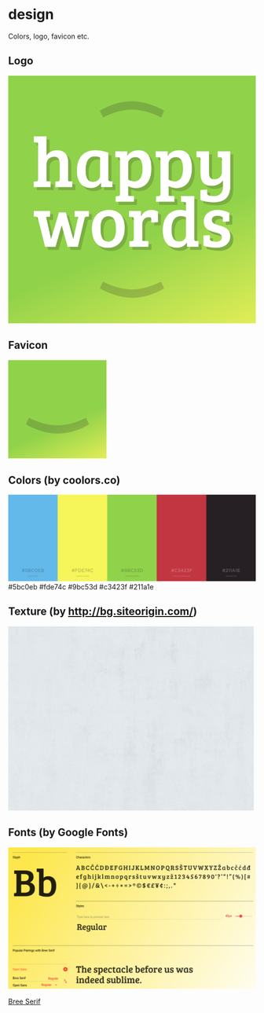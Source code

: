 # design
Colors, logo, favicon etc.

## Logo
[![](https://raw.githubusercontent.com/happywords/design/master/logo.png)](https://raw.githubusercontent.com/happywords/design/master/logo.png)

## Favicon
[![](https://raw.githubusercontent.com/happywords/design/master/favicon.png)](https://raw.githubusercontent.com/happywords/design/master/favicon.png)

## Colors (by coolors.co)

[![](https://raw.githubusercontent.com/happywords/design/master/colors.png)](https://coolors.co/5bc0eb-fde74c-9bc53d-c3423f-211a1e)
#5bc0eb #fde74c #9bc53d #c3423f #211a1e

## Texture (by http://bg.siteorigin.com/)

[![](https://raw.githubusercontent.com/happywords/design/master/bg%20texture.png)](https://raw.githubusercontent.com/happywords/design/master/bg%20texture.png)

## Fonts (by Google Fonts)

[![](https://raw.githubusercontent.com/happywords/design/master/font-bree-serif-1.png)](https://fonts.google.com/specimen/Bree+Serif)

[Bree Serif](https://fonts.google.com/specimen/Bree+Serif)
